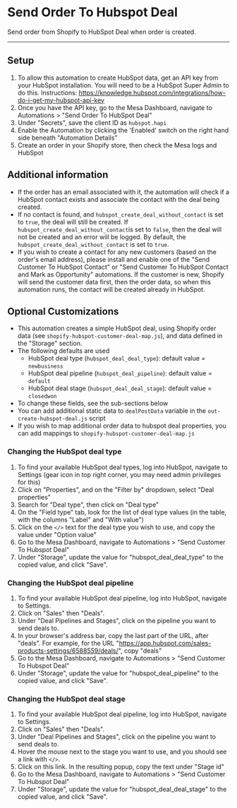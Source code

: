 # Send Order To Hubspot Deal

Send order from Shopify to HubSpot Deal when order is created.

---
## Setup
1. To allow this automation to create HubSpot data, get an API key from your HubSpot installation. You will need to be a HubSpot Super Admin to do this. Instructions: https://knowledge.hubspot.com/integrations/how-do-i-get-my-hubspot-api-key
2. Once you have the API key, go to the Mesa Dashboard, navigate to Automations > "Send Order To HubSpot Deal"
3. Under "Secrets", save the client ID as `hubspot.hapi`
4. Enable the Automation by clicking the 'Enabled' switch on the right hand side beneath "Automation Details"
5. Create an order in your Shopify store, then check the Mesa logs and HubSpot

## Additional information
- If the order has an email associated with it, the automation will check if a HubSpot contact exists and associate the contact with the deal being created. 
- If no contact is found, and `hubspot_create_deal_without_contact` is set to `true`, the deal will still be created. If `hubspot_create_deal_without_contact`is set to `false`, then the deal will not be created and an error will be logged. By default, the `hubspot_create_deal_without_contact` is set to `true`.
- If you wish to create a contact for any new customers (based on the order's email address), please install and enable one of the "Send Customer To HubSpot Contact" or "Send Customer To HubSpot Contact and Mark as Opportunity" automations. If the customer is new, Shopify will send the customer data first, then the order data, so when this automation runs, the contact will be created already in HubSpot.

## Optional Customizations
- This automation creates a simple HubSpot deal, using Shopify order data (see `shopify-hubspot-customer-deal-map.js`), and data defined in the "Storage" section.
- The following defaults are used
  - HubSpot deal type (`hubspot_deal_deal_type`): default value = `newbusiness`  
  - HubSpot deal pipeline (`hubspot_deal_pipeline`): default value = `default`  
  - HubSpot deal stage (`hubspot_deal_deal_stage`): default value = `closedwon`  
- To change these fields, see the sub-sections below
- You can add additional static data to `dealPostData` variable in the `out-create-hubspot-deal.js` script
- If you wish to map additional order data to hubspot deal properties, you can add mappings to `shopify-hubspot-customer-deal-map.js`


### Changing the HubSpot deal type
1. To find your available HubSpot deal types, log into HubSpot, navigate to Settings (gear icon in top right corner, you may need admin privileges for this)
2. Click on "Properties", and on the "Filter by" dropdown, select "Deal properties"
3. Search for "Deal type", then click on "Deal type"
4. On the "Field type" tab, look for the list of deal type values (in the table, with the columns "Label" and "With value")
5. Click on the `</>` text for the deal type you wish to use, and copy the value under "Option value"
6. Go to the Mesa Dashboard, navigate to Automations > "Send Customer To Hubspot Deal" 
7. Under "Storage", update the value for "hubspot_deal_deal_type" to the copied value, and click "Save".

### Changing the HubSpot deal pipeline
1. To find your available HubSpot deal pipeline, log into HubSpot, navigate to Settings.
2. Click on "Sales" then "Deals".
3. Under "Deal Pipelines and Stages", click on the pipeline you want to send deals to.
4. In your browser's address bar, copy the last part of the URL, after "deals". For example, for the URL "https://app.hubspot.com/sales-products-settings/6588559/deals/", copy "deals"
5. Go to the Mesa Dashboard, navigate to Automations > "Send Customer To Hubspot Deal" 
6. Under "Storage", update the value for "hubspot_deal_pipeline" to the copied value, and click "Save".

### Changing the HubSpot deal stage
1. To find your available HubSpot deal pipeline, log into HubSpot, navigate to Settings.
2. Click on "Sales" then "Deals".
3. Under "Deal Pipelines and Stages", click on the pipeline you want to send deals to.
4. Hover the mouse next to the stage you want to use, and you should see a link with `</>`.
5. Click on this link. In the resulting popup, copy the text under "Stage id"
6. Go to the Mesa Dashboard, navigate to Automations > "Send Customer To Hubspot Deal" 
7. Under "Storage", update the value for "hubspot_deal_deal_stage" to the copied value, and click "Save".
